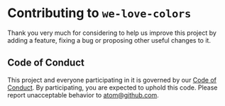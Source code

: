 # Contributing to `we-love-colors`

Thank you very much for considering to help us improve this project by adding a feature, fixing a bug or proposing other useful changes to it.

## Code of Conduct

This project and everyone participating in it is governed by our [Code of Conduct](CODE_OF_CONDUCT.md). By participating, you are expected to uphold this code. Please report unacceptable behavior to [atom@github.com](mailto:atom@github.com).
